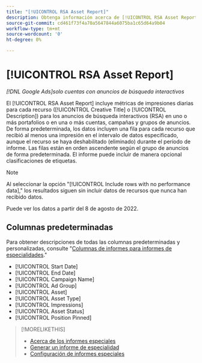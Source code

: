 ```yaml
---
title: "[!UICONTROL RSA Asset Report]"
description: Obtenga información acerca de [!UICONTROL RSA Asset Report].
source-git-commit: cd461f73f4a70a5647844a6075ba1c65d64a9b04
workflow-type: tm+mt
source-wordcount: '0'
ht-degree: 0%

---
```


# [!UICONTROL RSA Asset Report]

*[!DNL Google Ads]solo cuentas con anuncios de búsqueda interactivos*

El [!UICONTROL RSA Asset Report] incluye métricas de impresiones diarias para cada recurso ([!UICONTROL Creative Title] o [!UICONTROL Description]) para los anuncios de búsqueda interactivos (RSA) en uno o más portafolios o en una o más cuentas, campañas y grupos de anuncios. De forma predeterminada, los datos incluyen una fila para cada recurso que recibió al menos una impresión en el intervalo de datos especificado, aunque el recurso se haya deshabilitado (eliminado) durante el período de informe. Las filas están en orden ascendente según el grupo de anuncios de forma predeterminada. El informe puede incluir de manera opcional clasificaciones de etiquetas.

>[!NOTE]
>
>Al seleccionar la opción &quot;[!UICONTROL Include rows with no performance data],&quot; los resultados siguen sin incluir datos de recursos que nunca han recibido datos.

Puede ver los datos a partir del 8 de agosto de 2022.<!-- Later: You can view data for the previous 36 months. -->

## Columnas predeterminadas

Para obtener descripciones de todas las columnas predeterminadas y personalizadas, consulte &quot;[Columnas de informes para informes de especialidades](specialty-report-columns.md).&quot;

* [!UICONTROL Start Date]
* [!UICONTROL End Date]
* [!UICONTROL Campaign Name]
* [!UICONTROL Ad Group]
* [!UICONTROL Asset]
* [!UICONTROL Asset Type]
* [!UICONTROL Impressions]
* [!UICONTROL Asset Status]
* [!UICONTROL Position Pinned]

>[!MORELIKETHIS]
>
>* [Acerca de los informes especiales](specialty-report-about.md)
>* [Generar un informe de especialidad](specialty-report-generate.md)
>* [Configuración de informes especiales](specialty-report-settings.md)

